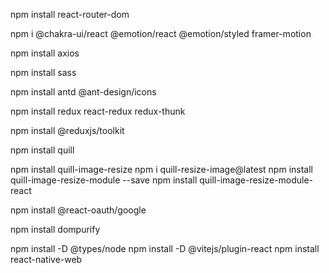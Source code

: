 npm install react-router-dom

npm i @chakra-ui/react @emotion/react @emotion/styled framer-motion

npm install axios

npm install sass

npm install antd @ant-design/icons

npm install redux react-redux redux-thunk

npm install @reduxjs/toolkit

npm install quill

npm install quill-image-resize
npm i quill-resize-image@latest
npm install quill-image-resize-module --save
npm install quill-image-resize-module-react

npm install @react-oauth/google

npm install dompurify

npm install -D @types/node
npm install -D @vitejs/plugin-react
npm install react-native-web